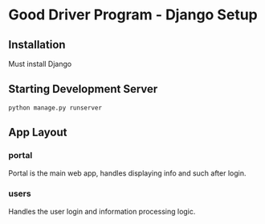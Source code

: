 # Good Driver Program - Django Setup

## Installation
Must install Django

## Starting Development Server
`python manage.py runserver`

## App Layout

### portal
Portal is the main web app, handles displaying info and such after login.

### users
Handles the user login and information processing logic.
